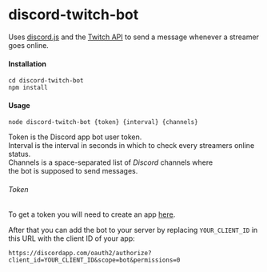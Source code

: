 # discord-twitch-bot

Uses [discord.js](https://github.com/hydrabolt/discord.js/) and
the [Twitch API](https://github.com/justintv/Twitch-API) to send a message
whenever a streamer goes online.

#### Installation
`cd discord-twitch-bot`<br />
`npm install`

#### Usage
`node discord-twitch-bot {token} {interval} {channels}`

Token is the Discord app bot user token.<br />
Interval is the interval in seconds in which to check
every streamers online status.<br />
Channels is a space-separated list of *Discord* channels where<br />
the bot is supposed to send messages.

###### Token
To get a token you will need to create an app
[here](https://discordapp.com/developers/applications/me).

After that you can add the bot to your server by replacing `YOUR_CLIENT_ID` in
this URL with the client ID of your app:
```
https://discordapp.com/oauth2/authorize?client_id=YOUR_CLIENT_ID&scope=bot&permissions=0
```
